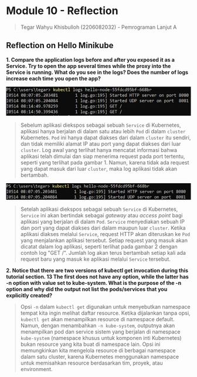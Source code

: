 # Module 10 - Reflection
> Tegar Wahyu Khisbulloh (2206082032) - Pemrograman Lanjut A
## Reflection on Hello Minikube
**1. Compare the application logs before and after you exposed it as a Service. Try to open the app several times while the proxy into the Service is running. What do you see in the logs? Does the number of logs increase each time you open the app?**

![Gambar 1](images/Gambar%201.png)
>Sebelum aplikasi diekspos sebagai sebuah `Service` di Kubernetes, aplikasi hanya berjalan di dalam satu atau lebih `Pod` di dalam `cluster` Kubernetes. `Pod` ini hanya dapat diakses dari dalam `cluster` itu sendiri, dan tidak memiliki alamat IP atau port yang dapat diakses dari luar `cluster`. Log awal yang terlihat hanya mencatat informasi bahwa aplikasi telah dimulai dan siap menerima request pada port tertentu, seperti yang terlihat pada gambar 1. Namun, karena tidak ada request yang dapat masuk dari luar `cluster`, maka log aplikasi tidak akan bertambah.

![Gambar 2](images/Gambar%202.png)
>Setelah aplikasi diekspos sebagai sebuah `Service` di Kubernetes, `Service` ini akan bertindak sebagai *gateway* atau *access point* bagi aplikasi yang berjalan di dalam `Pod`. `Service` menyediakan sebuah IP dan port yang dapat diakses dari dalam maupun luar `cluster`. Ketika aplikasi diakses melalui `Service`, request HTTP akan diteruskan ke `Pod` yang menjalankan aplikasi tersebut. Setiap request yang masuk akan dicatat dalam log aplikasi, seperti terlihat pada gambar 2 dengan contoh log "GET /". Jumlah log akan terus bertambah setiap kali ada request baru yang masuk ke aplikasi melalui `Service` tersebut.

**2. Notice that there are two versions of kubectl get invocation during this tutorial section. 13 The first does not have any option, while the latter has -n option with value set to kube-system. What is the purpose of the -n option and why did the output not list the pods/services that you explicitly created?**

>Opsi `-n` dalam `kubectl get` digunakan untuk menyebutkan namespace tempat kita ingin melihat daftar resource. Ketika dijalankan tanpa opsi, `kubectl get` akan menampilkan resource di namespace default. Namun, dengan menambahkan `-n kube-system`, outputnya akan menampilkan pod dan service sistem yang berjalan di namespace `kube-system` (namespace khusus untuk komponen inti Kubernetes) bukan resource yang kita buat di namespace lain. Opsi ini memungkinkan kita mengelola resource di berbagai namespace dalam satu cluster, karena Kubernetes menggunakan namespace untuk memisahkan resource berdasarkan tim, proyek, atau environment.


